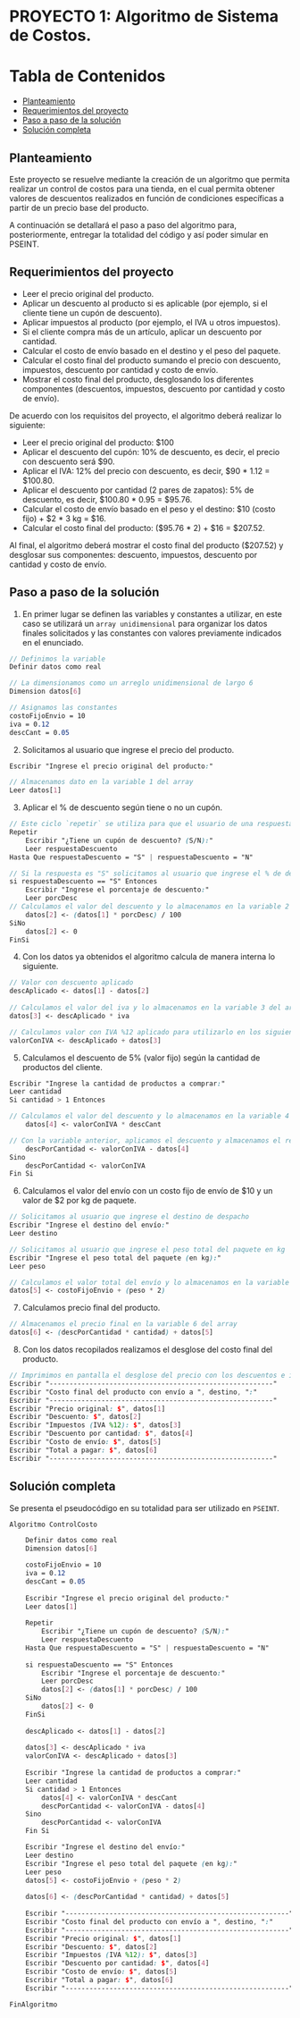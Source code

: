# PROYECTO 1: Algoritmo de Sistema de Costos.

# Tabla de Contenidos
- [Planteamiento](#planteamiento)
- [Requerimientos del proyecto](#requerimientos-del-proyecto)
- [Paso a paso de la solución](#paso-a-paso-de-la-solución)
- [Solución completa](#solución-completa)


## Planteamiento

Este proyecto se resuelve mediante la creación de un algoritmo que permita realizar un control de costos para una tienda, en el cual permita obtener valores de descuentos realizados en función de condiciones específicas a partir de un precio base del producto.

A continuación se detallará el paso a paso del algoritmo para, posteriormente, entregar la totalidad del código y así poder simular en PSEINT.

## Requerimientos del proyecto

- Leer el precio original del producto.
- Aplicar un descuento al producto si es aplicable (por ejemplo, si el cliente tiene un cupón de descuento).
- Aplicar impuestos al producto (por ejemplo, el IVA u otros impuestos).
- Si el cliente compra más de un artículo, aplicar un descuento por cantidad.
- Calcular el costo de envío basado en el destino y el peso del paquete.
- Calcular el costo final del producto sumando el precio con descuento, impuestos, descuento por cantidad y costo de envío.
- Mostrar el costo final del producto, desglosando los diferentes componentes (descuentos, impuestos, descuento por cantidad y costo de envío).

De acuerdo con los requisitos del proyecto, el algoritmo deberá realizar lo siguiente:

- Leer el precio original del producto: $100
- Aplicar el descuento del cupón: 10% de descuento, es decir, el precio con descuento será $90.
- Aplicar el IVA: 12% del precio con descuento, es decir, $90 * 1.12 = $100.80.
- Aplicar el descuento por cantidad (2 pares de zapatos): 5% de descuento, es decir, $100.80 * 0.95 = $95.76.
- Calcular el costo de envío basado en el peso y el destino: $10 (costo fijo) + $2 * 3 kg = $16.
- Calcular el costo final del producto: ($95.76 * 2) + $16 = $207.52.

Al final, el algoritmo deberá mostrar el costo final del producto ($207.52) y desglosar sus componentes: descuento, impuestos, descuento por cantidad y costo de envío.

## Paso a paso de la solución

1. En primer lugar se definen las variables y constantes a utilizar, en este caso se utilizará un `array unidimensional` para organizar los datos finales solicitados y las constantes con valores previamente indicados en el enunciado.

```scss
// Definimos la variable
Definir datos como real

// La dimensionamos como un arreglo unidimensional de largo 6
Dimension datos[6]

// Asignamos las constantes
costoFijoEnvio = 10
iva = 0.12
descCant = 0.05
```

2. Solicitamos al usuario que ingrese el precio del producto.

```scss
Escribir "Ingrese el precio original del producto:"

// Almacenamos dato en la variable 1 del array
Leer datos[1]
```

3. Aplicar el % de descuento según tiene o no un cupón.

```scss
// Este ciclo `repetir` se utiliza para que el usuario de una respuesta estipulada "S" o "N" para continuar el proceso
Repetir
	Escribir "¿Tiene un cupón de descuento? (S/N):"
	Leer respuestaDescuento
Hasta Que respuestaDescuento = "S" | respuestaDescuento = "N"

// Si la respuesta es "S" solicitamos al usuario que ingrese el % de descuento
si respuestaDescuento == "S" Entonces
	Escribir "Ingrese el porcentaje de descuento:"
	Leer porcDesc
// Calculamos el valor del descuento y lo almacenamos en la variable 2 del array
	datos[2] <- (datos[1] * porcDesc) / 100
SiNo
	datos[2] <- 0
FinSi
```

4. Con los datos ya obtenidos el algoritmo calcula de manera interna lo siguiente.

```scss
// Valor con descuento aplicado
descAplicado <- datos[1] - datos[2]
	
// Calculamos el valor del iva y lo almacenamos en la variable 3 del array
datos[3] <- descAplicado * iva

// Calculamos valor con IVA %12 aplicado para utilizarlo en los siguientes pasos
valorConIVA <- descAplicado + datos[3]
```

5. Calculamos el descuento de 5% (valor fijo) según la cantidad de productos del cliente.

```scss
Escribir "Ingrese la cantidad de productos a comprar:"
Leer cantidad
Si cantidad > 1 Entonces

// Calculamos el valor del descuento y lo almacenamos en la variable 4 del array
	datos[4] <- valorConIVA * descCant

// Con la variable anterior, aplicamos el descuento y almacenamos el resultado en una variable
	descPorCantidad <- valorConIVA - datos[4]
Sino
	descPorCantidad <- valorConIVA
Fin Si
```

6. Calculamos el valor del envío con un costo fijo de envío de $10 y un valor de $2 por kg de paquete.

```scss
// Solicitamos al usuario que ingrese el destino de despacho
Escribir "Ingrese el destino del envío:"
Leer destino

// Solicitamos al usuario que ingrese el peso total del paquete en kg 
Escribir "Ingrese el peso total del paquete (en kg):"
Leer peso

// Calculamos el valor total del envío y lo almacenamos en la variable 5 del array
datos[5] <- costoFijoEnvio + (peso * 2)
```

7. Calculamos precio final del producto.

```scss
// Almacenamos el precio final en la variable 6 del array
datos[6] <- (descPorCantidad * cantidad) + datos[5]
```

8. Con los datos recopilados realizamos el desglose del costo final del producto.

```scss
// Imprimimos en pantalla el desglose del precio con los descuentos e impuestos aplicados, llamando cada variable almacenada en el array según corresponda en cada item, para un mayor orden
Escribir "--------------------------------------------------------"
Escribir "Costo final del producto con envío a ", destino, ":"
Escribir "--------------------------------------------------------"
Escribir "Precio original: $", datos[1]
Escribir "Descuento: $", datos[2]
Escribir "Impuestos (IVA %12): $", datos[3]
Escribir "Descuento por cantidad: $", datos[4]
Escribir "Costo de envío: $", datos[5]
Escribir "Total a pagar: $", datos[6]
Escribir "--------------------------------------------------------"
```

## Solución completa

Se presenta el pseudocódigo en su totalidad para ser utilizado en `PSEINT`.

```scss
Algoritmo ControlCosto

	Definir datos como real
	Dimension datos[6]

	costoFijoEnvio = 10
	iva = 0.12
	descCant = 0.05
	
	Escribir "Ingrese el precio original del producto:"
	Leer datos[1]
	
	Repetir
		Escribir "¿Tiene un cupón de descuento? (S/N):"
		Leer respuestaDescuento
	Hasta Que respuestaDescuento = "S" | respuestaDescuento = "N"
	
	si respuestaDescuento == "S" Entonces
		Escribir "Ingrese el porcentaje de descuento:"
		Leer porcDesc
		datos[2] <- (datos[1] * porcDesc) / 100
	SiNo
		datos[2] <- 0
	FinSi
    
	descAplicado <- datos[1] - datos[2]
	
	datos[3] <- descAplicado * iva
	valorConIVA <- descAplicado + datos[3]
	
	Escribir "Ingrese la cantidad de productos a comprar:"
    Leer cantidad
    Si cantidad > 1 Entonces
		datos[4] <- valorConIVA * descCant
		descPorCantidad <- valorConIVA - datos[4]
    Sino
        descPorCantidad <- valorConIVA
    Fin Si

	Escribir "Ingrese el destino del envío:"
    Leer destino
    Escribir "Ingrese el peso total del paquete (en kg):"
    Leer peso
    datos[5] <- costoFijoEnvio + (peso * 2) 
	
	datos[6] <- (descPorCantidad * cantidad) + datos[5]
	
	Escribir "--------------------------------------------------------"
	Escribir "Costo final del producto con envío a ", destino, ":"
	Escribir "--------------------------------------------------------"
	Escribir "Precio original: $", datos[1]
	Escribir "Descuento: $", datos[2]
	Escribir "Impuestos (IVA %12): $", datos[3]
	Escribir "Descuento por cantidad: $", datos[4]
	Escribir "Costo de envío: $", datos[5]
	Escribir "Total a pagar: $", datos[6]
	Escribir "--------------------------------------------------------"

FinAlgoritmo
